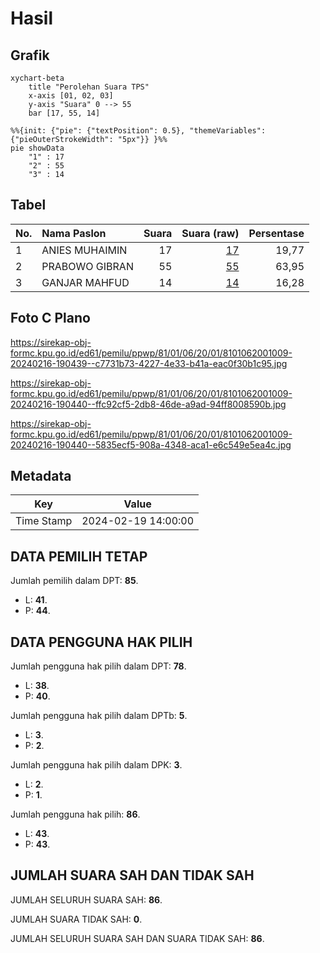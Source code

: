 # Hasil

## Grafik

```mermaid
xychart-beta
    title "Perolehan Suara TPS"
    x-axis [01, 02, 03]
    y-axis "Suara" 0 --> 55
    bar [17, 55, 14]
```

```mermaid
%%{init: {"pie": {"textPosition": 0.5}, "themeVariables": {"pieOuterStrokeWidth": "5px"}} }%%
pie showData
    "1" : 17
    "2" : 55
    "3" : 14
```

## Tabel

| No. | Nama Paslon    | Suara | Suara (raw) | Persentase |
|:--- |:-------------- | -----:| -----------:| ----------:|
| 1   | ANIES MUHAIMIN | 17    | [17][p-1]   | 19,77      |
| 2   | PRABOWO GIBRAN | 55    | [55][p-2]   | 63,95      |
| 3   | GANJAR MAHFUD  | 14    | [14][p-3]   | 16,28      |


[p-1]: https://github.com/gigit-pemilu/pemilu-2024-81-maluku/blob/main/pilpres/hitung-suara/sub/81-maluku/sub/01-maluku-tengah/sub/06-seram-utara/sub/2001-wahai/sub/009-tps/sub/paslon-1.txt
[p-2]: https://github.com/gigit-pemilu/pemilu-2024-81-maluku/blob/main/pilpres/hitung-suara/sub/81-maluku/sub/01-maluku-tengah/sub/06-seram-utara/sub/2001-wahai/sub/009-tps/sub/paslon-2.txt
[p-3]: https://github.com/gigit-pemilu/pemilu-2024-81-maluku/blob/main/pilpres/hitung-suara/sub/81-maluku/sub/01-maluku-tengah/sub/06-seram-utara/sub/2001-wahai/sub/009-tps/sub/paslon-3.txt

## Foto C Plano

https://sirekap-obj-formc.kpu.go.id/ed61/pemilu/ppwp/81/01/06/20/01/8101062001009-20240216-190439--c7731b73-4227-4e33-b41a-eac0f30b1c95.jpg

https://sirekap-obj-formc.kpu.go.id/ed61/pemilu/ppwp/81/01/06/20/01/8101062001009-20240216-190440--ffc92cf5-2db8-46de-a9ad-94ff8008590b.jpg

https://sirekap-obj-formc.kpu.go.id/ed61/pemilu/ppwp/81/01/06/20/01/8101062001009-20240216-190440--5835ecf5-908a-4348-aca1-e6c549e5ea4c.jpg


## Metadata

| Key        | Value               |
| ---------- | ------------------- |
| Time Stamp | 2024-02-19 14:00:00 |


## DATA PEMILIH TETAP

Jumlah pemilih dalam DPT: **85**.
 * L: **41**.
 * P: **44**.

## DATA PENGGUNA HAK PILIH

Jumlah pengguna hak pilih dalam DPT: **78**.
 * L: **38**.
 * P: **40**.

Jumlah pengguna hak pilih dalam DPTb: **5**.
 * L: **3**.
 * P: **2**.

Jumlah pengguna hak pilih dalam DPK: **3**.
 * L: **2**.
 * P: **1**.

Jumlah pengguna hak pilih: **86**.
 * L: **43**.
 * P: **43**.

## JUMLAH SUARA SAH DAN TIDAK SAH

JUMLAH SELURUH SUARA SAH: **86**.

JUMLAH SUARA TIDAK SAH: **0**.

JUMLAH SELURUH SUARA SAH DAN SUARA TIDAK SAH: **86**.


